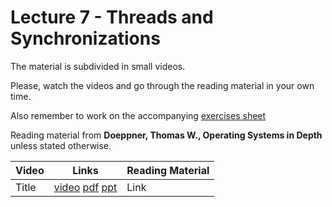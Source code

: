 # Lecture 7 - Threads and Synchronizations

The material is subdivided in small videos.

Please, watch the videos and go through the reading material in your own time.

Also remember to work on the accompanying [exercises sheet](../exercises/EXERCISES7.html)

Reading material from **Doeppner, Thomas W., Operating Systems in Depth** unless stated otherwise.

| Video                   | Links                     |        Reading Material                                                                                                                                                                                      |
|-------------------------|---------------------------|----------------------------------------------------------------------------------------------------------------------------------------------------------------------------------------------|
| Title | [video]() [pdf]() [ppt]() | Link |
